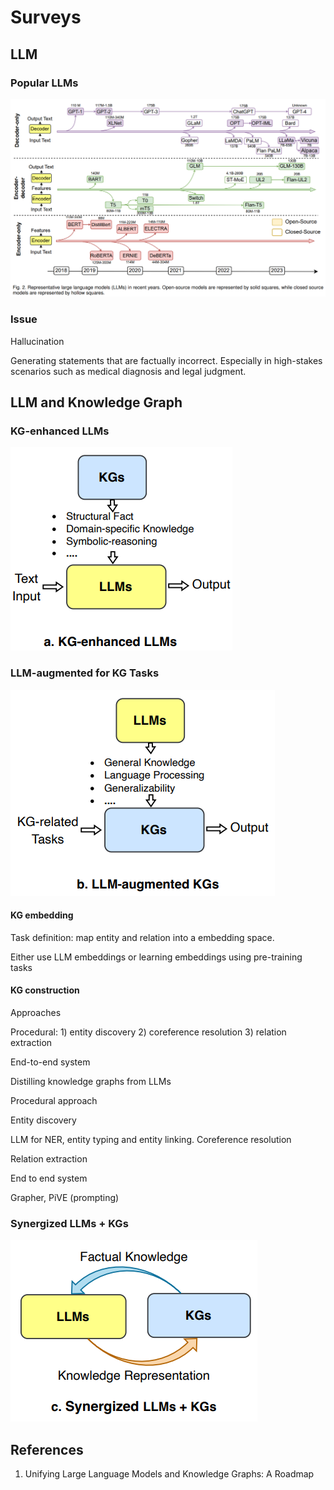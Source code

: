 # Surveys

## LLM

### Popular LLMs

<img src="../.gitbook/assets/image (4).png" alt="" data-size="original">

### Issue

Hallucination

Generating statements that are factually incorrect. Especially in high-stakes scenarios such as medical diagnosis and legal judgment.

## LLM and Knowledge Graph

### KG-enhanced LLMs

![](<../.gitbook/assets/image (5).png>)

### LLM-augmented for KG Tasks

![](<../.gitbook/assets/image (6).png>)

#### KG embedding

Task definition: map entity and relation into a embedding space.

Either use LLM embeddings or learning embeddings using pre-training tasks

#### KG construction

Approaches

Procedural: 1) entity discovery 2) coreference resolution 3) relation extraction

End-to-end system

Distilling knowledge graphs from LLMs



Procedural approach

Entity discovery

LLM for NER, entity typing and entity linking. Coreference resolution

Relation extraction



End to end system

Grapher, PiVE (prompting)

### Synergized LLMs + KGs

![](<../.gitbook/assets/image (7).png>)





## References

1. Unifying Large Language Models and Knowledge Graphs: A Roadmap
